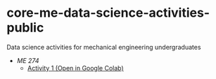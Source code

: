# core-me-data-science-activities-public
Data science activities for mechanical engineering undergraduates

+ *ME 274*
    - [Activity 1 (Open in Google Colab)](https://colab.research.google.com/github/ebilionis/core-me-data-science-activities-public/blob/main/me274/activity_01.ipynb)
